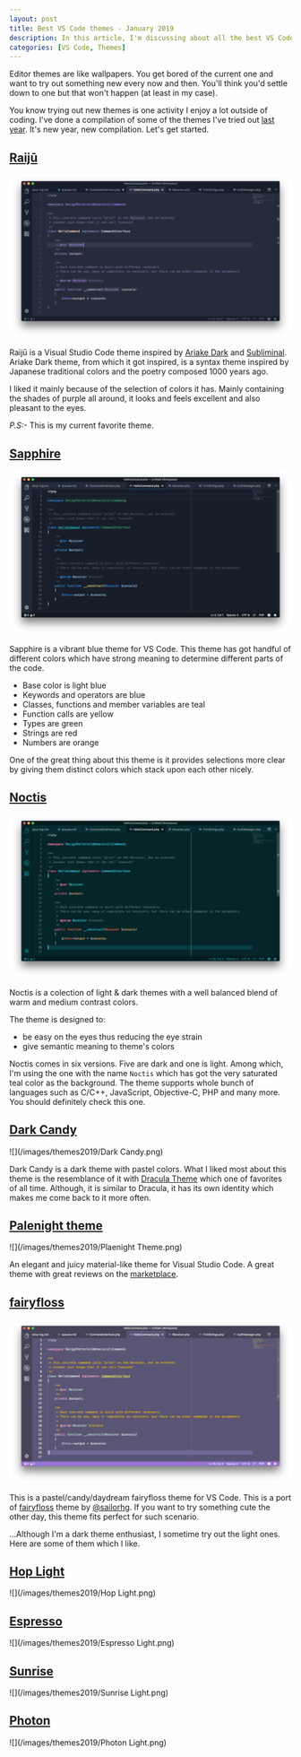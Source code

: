 ```yaml
---
layout: post
title: Best VS Code themes - January 2019
description: In this article, I'm discussing about all the best VS Code themes I've tried out since the beginning of 2019. Most of them are dark ones but at the same time I've also listed down some of the white themes which I liked. Enjoy!
categories: [VS Code, Themes]
---
```


Editor themes are like wallpapers. You get bored of the current one and want to try out something new every now and then. You'll think you'd settle down to one but that won't happen (at least in my case). 

You know trying out new themes is one activity I enjoy a lot outside of coding. I've done a compilation of some of the themes I've tried out [last year](https://www.amitmerchant.com/My-Favorite-VS-Code-Themes-September-2018/). It's new year, new compilation. Let's get started. 

## [Raijū](https://marketplace.visualstudio.com/items?itemName=TobiasTimm.raiju)

![](/images/themes2019/Raiju.png)

Raijū is a Visual Studio Code theme inspired by [Ariake Dark](https://atom.io/themes/ariake-dark-syntax) and [Subliminal](https://github.com/gaearon/subliminal). Ariake Dark theme, from which it got inspired, is a syntax theme inspired by Japanese traditional colors and the poetry composed 1000 years ago.

I liked it mainly because of the selection of colors it has. Mainly containing the shades of purple all around, it looks and feels excellent and also pleasant to the eyes.

_P.S:-_ This is my current favorite theme.

## [Sapphire](https://marketplace.visualstudio.com/items?itemName=Tyriar.theme-sapphire)

![](/images/themes2019/Sapphire.png)

Sapphire is a vibrant blue theme for VS Code. This theme has got handful of different colors which have strong meaning to determine different parts of the code.

- Base color is light blue
- Keywords and operators are blue
- Classes, functions and member variables are teal
- Function calls are yellow
- Types are green
- Strings are red
- Numbers are orange

One of the great thing about this theme is it provides selections more clear by giving them distinct colors which stack upon each other nicely.

## [Noctis](https://marketplace.visualstudio.com/items?itemName=liviuschera.noctis)

![](/images/themes2019/Noctis.png)

Noctis is a colection of light & dark themes with a well balanced blend of warm and medium contrast colors.

The theme is designed to:

- be easy on the eyes thus reducing the eye strain
- give semantic meaning to theme's colors

Noctis comes in six versions. Five are dark and one is light. Among which, I'm using the one with the name `Noctis` which has got the very saturated teal color as the background. The theme supports whole bunch of languages such as C/C++, JavaScript, Objective-C, PHP and many more. You should definitely check this one.

## [Dark Candy](https://marketplace.visualstudio.com/items?itemName=erik-rosengren.dark-candy)

![](/images/themes2019/Dark Candy.png)

Dark Candy is a dark theme with pastel colors. What I liked most about this theme is the resemblance of it with [Dracula Theme]() which one of favorites of all time. Although, it is similar to Dracula, it has its own identity which makes me come back to it more often.


## [Palenight theme](https://marketplace.visualstudio.com/items?itemName=whizkydee.material-palenight-theme)

![](/images/themes2019/Plaenight Theme.png)

An elegant and juicy material-like theme for Visual Studio Code. A great theme with great reviews on the [marketplace](https://marketplace.visualstudio.com/items?itemName=whizkydee.material-palenight-theme#review-details).


## [fairyfloss](https://marketplace.visualstudio.com/items?itemName=nopjmp.fairyfloss)

![](/images/themes2019/fairyfloss.png)

This is a pastel/candy/daydream fairyfloss theme for VS Code. This is a port of [fairyfloss](https://sailorhg.github.io/fairyfloss/) theme by [@sailorhg](https://twitter.com/sailorhg). If you want to try something cute the other day, this theme fits perfect for such scenario. 


...Although I'm a dark theme enthusiast, I sometime try out the light ones. Here are some of them which I like.

## [Hop Light](https://marketplace.visualstudio.com/items?itemName=bubersson.theme-hop-light)

![](/images/themes2019/Hop Light.png)

## [Espresso](https://marketplace.visualstudio.com/items?itemName=vitaliy.espresso)

![](/images/themes2019/Espresso Light.png)

## [Sunrise](https://marketplace.visualstudio.com/items?itemName=finico.vscode-theme-sunrise)

![](/images/themes2019/Sunrise Light.png)

## [Photon](https://marketplace.visualstudio.com/items?itemName=photonsh.vscode-photon-theme)

![](/images/themes2019/Photon Light.png)
